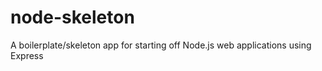 node-skeleton
================

A boilerplate/skeleton app for starting off Node.js web applications using Express
